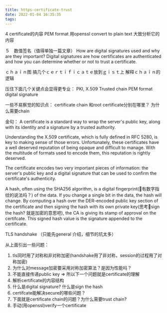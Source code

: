 ```yaml
---
title: https-certificate-trust
date: 2022-01-04 16:35:35
tags:
---
```



4 certificate的内容
PEM format
用openssl convert to plain text
大致分析它的内容

５　数值签名（值得单独一篇文章）
How are digital signatures used and why are they important? Digital signatures are how certificates are authenticated and how you can determine whether or not to trust a certificate. 

ｃｈａｉｎ图
搞几个ｃｅｒｔｉｆｉｃａｔｅ放到ｇｉｓｔ上
解释ｃｈａｉｎ的逻辑

压住下面几个关键点会显得更专业：
PKI,
X.509
Trusted chain
PEM format
digital signature

一些不易察觉的知识点：
certificate chain 和root certificate分别在哪里？
为什么需要chain

金句：
A certificate is a standard way to wrap the server's public key, along with its identity and a signature by a trusted authority.

Understanding the X.509 certificate, which is fully defined in RFC 5280, is key to making sense of those errors. Unfortunately, these certificates have a well deserved reputation of being opaque and difficult to manage. With the multitude of formats used to encode them, this reputation is rightly deserved.

The certificate encodes two very important pieces of information: the server's public key and a digital signature that can be used to confirm the certificate's authenticity.  







A hash, often using the SHA256 algorithm, is a digital fingerprint(🤔有数字指纹的说法吗？) of the data. If you change a single bit in the data, the hash will change. By computing a hash over the DER-encoded public key section of the certificate and then signing the hash with its own private key(思考🤔sign the hash? 就是加密的意思吧), the CA is giving its stamp of approval on the certifcate. This signed hash value is the signature appended to the certificate. 

TLS handshake （只能先general 介绍，细节的坑太多）

从上面引出一些问题：

1. tls同时用了对称和非对称加密(handshake用了非对称，session的过程用了对称加密)
2. 为什么对message加密要采用对称加密算法？是因为性能吗？
3. 不能直接传递public key => 所以下一个问题就是certificate的理解
4. 解析certificate的内容结构
5. 什么是digital signature? 什么是sign the hash
6. certifcate能解决secure的哪些问题？
7. 下面就是certificate chain的问题？为什么需要trust chain?
8. 手动(用openssl)verify一个certificate

